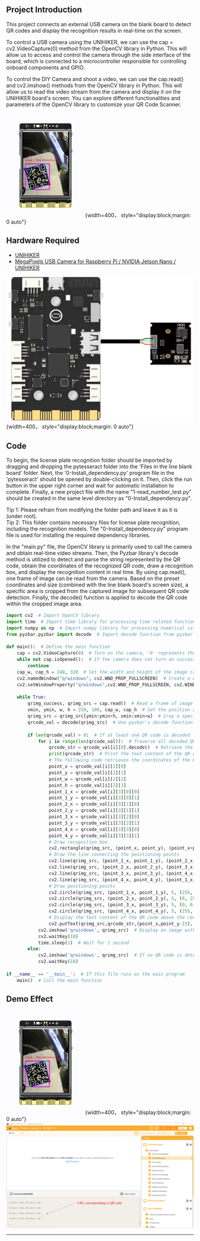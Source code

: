 ## **Project Introduction**
This project connects an external USB camera on the blank board to detect QR codes and display the recognition results in real-time on the screen.  

To control a USB camera using the UNIHIKER, we can use the cap = cv2.VideoCapture(0) method from the OpenCV library in Python. This will allow us to access and control the camera through the side interface of the board, which is connected to a microcontroller responsible for controlling onboard components and GPIO.  

To control the DIY Camera and shoot a video, we can use the cap.read() and cv2.imshow() methods from the OpenCV library in Python. This will allow us to read the video stream from the camera and display it on the UNIHIKER board's screen. You can explore different functionalities and parameters of the OpenCV library to customize your QR Code Scanner.  

![20240801_215321[00h00m00s-00h00m06s].gif](img/8_QR_Code_Scanner/1722520579761-9323c717-8d22-434a-a1dd-ec9de7e3ea6f.gif){width=400， style="display:block;margin: 0 auto"}  

## **Hardware Required**

- [UNIHIKER](https://www.dfrobot.com/product-2691.html)
- [MegaPixels USB Camera for Raspberry Pi / NVIDIA Jetson Nano / UNIHIKER](https://www.dfrobot.com/product-2089.html)

![](img/8_QR_Code_Scanner/1692675829807-df9e3074-c792-46de-a6cf-32155c10c88b.png){width=400， style="display:block;margin: 0 auto"}
## **Code**
To begin, the license plate recognition folder should be imported by dragging and dropping the pytesseract folder into the 'Files in the line blank board' folder. Next, the '0-Install_dependency.py' program file in the 'pytesseract' should be opened by double-clicking on it. Then, click the run button in the upper right corner and wait for automatic installation to complete. Finally, a new project file with the name "1-read_number_test.py" should be created in the same level directory as "0-Install_dependency.py".   

Tip 1: Please refrain from modifying the folder path and leave it as it is (under root).  
Tip 2: This folder contains necessary files for license plate recognition, including the recognition models. The "0-Install_dependency.py" program file is used for installing the required dependency libraries.  

In the "main.py" file, the OpenCV library is primarily used to call the camera and obtain real-time video streams. Then, the Pyzbar library's decode method is utilized to detect and parse the string represented by the QR code, obtain the coordinates of the recognized QR code, draw a recognition box, and display the recognition content in real time. By using cap.read(), one frame of image can be read from the camera. Based on the preset coordinates and size (combined with the line blank board's screen size), a specific area is cropped from the captured image for subsequent QR code detection. Finally, the decode() function is applied to decode the QR code within the cropped image area.  

```python
import cv2  # Import OpenCV library
import time  # Import time library for processing time related functions
import numpy as np  # Import numpy library for processing numerical calculations
from pyzbar.pyzbar import decode  # Import decode function from pyzbar library for decoding QR codes
 
def main():  # Define the main function
    cap = cv2.VideoCapture(0)  # Turn on the camera, '0' represents the default camera
    while not cap.isOpened():  # If the camera does not turn on successfully, wait in a loop
        continue
    cap_w, cap_h = 240, 320  # Set the width and height of the image captured by the camera
    cv2.namedWindow("qrwindows", cv2.WND_PROP_FULLSCREEN)  # Create a window named 'qrwindows'
    cv2.setWindowProperty("qrwindows",cv2.WND_PROP_FULLSCREEN, cv2.WINDOW_FULLSCREEN)  # Set window 'qrwindows' to full screen display
 
    while True:  
        qrimg_success, qrimg_src = cap.read()  # Read a frame of image from the camera
        xmin, ymin, w, h = 250, 100, cap_w, cap_h  # Set the position and size of the image area to be processed
        qrimg_src = qrimg_src[ymin:ymin+h, xmin:xmin+w]  # Crop a specified size area from the image captured by the camera
        qrcode_val = decode(qrimg_src)  # Use pyzbar's decode function to decode QR codes in cropped images
 
        if len(qrcode_val) > 0:  # If at least one QR code is decoded
            for i in range(len(qrcode_val)):  # Traverse all decoded QR codes
                qrcode_str = qrcode_val[i][0].decode()  # Retrieve the text content of the QR code
                print(qrcode_str)  # Print the text content of the QR code on the console
                # The following code retrieves the coordinates of the QR code positioning point and draws a recognition box and positioning point
                point_x = qrcode_val[i][2][0]
                point_y = qrcode_val[i][2][1]
                point_w = qrcode_val[i][2][2]
                point_h = qrcode_val[i][2][3]
                point_1_x = qrcode_val[i][3][0][0]
                point_1_y = qrcode_val[i][3][0][1]
                point_2_x = qrcode_val[i][3][1][0]
                point_2_y = qrcode_val[i][3][1][1]
                point_3_x = qrcode_val[i][3][2][0]
                point_3_y = qrcode_val[i][3][2][1]
                point_4_x = qrcode_val[i][3][3][0]
                point_4_y = qrcode_val[i][3][3][1]
                # Draw recognition box
                cv2.rectangle(qrimg_src, (point_x, point_y), (point_x+point_w, point_y+point_h), (255, 0, 255), 2)
                # Draw the line connecting the positioning points
                cv2.line(qrimg_src, (point_1_x, point_1_y), (point_2_x, point_2_y), (255, 0, 0), 2, cv2.FILLED)
                cv2.line(qrimg_src, (point_2_x, point_2_y), (point_3_x, point_3_y), (255, 0, 0), 2, cv2.FILLED)
                cv2.line(qrimg_src, (point_3_x, point_3_y), (point_4_x, point_4_y), (255, 0, 0), 2, cv2.FILLED)
                cv2.line(qrimg_src, (point_4_x, point_4_y), (point_1_x, point_1_y), (255, 0, 0), 2, cv2.FILLED)
                # Draw positioning points
                cv2.circle(qrimg_src, (point_1_x, point_1_y), 5, (255, 0, 0), 2)
                cv2.circle(qrimg_src, (point_2_x, point_2_y), 5, (0, 255, 0), 2)
                cv2.circle(qrimg_src, (point_3_x, point_3_y), 5, (0, 0, 255), 2)
                cv2.circle(qrimg_src, (point_4_x, point_4_y), 5, (255, 255, 0), 2)
                # Display the text content of the QR code above the recognition box
                cv2.putText(qrimg_src,qrcode_str,(point_x,point_y-15), cv2.FONT_HERSHEY_COMPLEX, 0.4, (0, 0, 255), 1)
            cv2.imshow('qrwindows', qrimg_src)  # Display an image with a recognition box and text in the window 'qrwindows'
            cv2.waitKey(10)  
            time.sleep(1)  # Wait for 1 second
        else:
            cv2.imshow('qrwindows', qrimg_src)  # If no QR code is detected, display the original image in the window 'qrwindows'
            cv2.waitKey(10)  
 
if __name__ == '__main__':  # If this file runs as the main program
    main()  # Call the main function
```
## **Demo Effect**
![20240801_215321[00h00m00s-00h00m06s].gif](img/8_QR_Code_Scanner/1722520660463-d8df7d4c-4b0b-42da-8d54-da1b0e93c3e3.gif){width=400， style="display:block;margin: 0 auto"}  
![image.png](img/8_QR_Code_Scanner/1722504192961-6e0c51f9-b91a-47c3-8342-a005dc3ed094.png)


---
